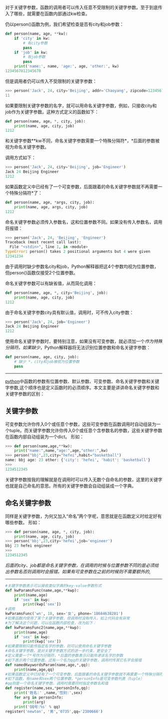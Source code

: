 对于关键字参数，函数的调用者可以传入任意不受限制的关键字参数。至于到底传入了哪些，就需要在函数内部通过kw检查。

仍以person()函数为例，我们希望检查是否有city和job参数：

```python
def person(name, age, **kw):
    if 'city' in kw:
        # 有city参数
        pass
    if 'job' in kw:
        # 有job参数
        pass
    print('name:', name, 'age:', age, 'other:', kw)
1234567812345678
```

但是调用者仍可以传入不受限制的关键字参数：

```python
>>> person('Jack', 24, city='Beijing', addr='Chaoyang', zipcode=123456)
11
```

如果要限制关键字参数的名字，就可以用命名关键字参数，例如，只接收city和job作为关键字参数。这种方式定义的函数如下：

```python
def person(name, age, *, city, job):
    print(name, age, city, job)
1212
```

和关键字参数**kw不同，命名关键字参数需要一个特殊分隔符*，*后面的参数被视为命名关键字参数。

调用方式如下：

```python
>>> person('Jack', 24, city='Beijing', job='Engineer')
Jack 24 Beijing Engineer
1212
```

如果函数定义中已经有了一个可变参数，后面跟着的命名关键字参数就不再需要一个特殊分隔符*了：

```python
def person(name, age, *args, city, job):
    print(name, age, args, city, job)
1212
```

命名关键字参数必须传入参数名，这和位置参数不同。如果没有传入参数名，调用将报错：

```python
>>> person('Jack', 24, 'Beijing', 'Engineer')
Traceback (most recent call last):
  File "<stdin>", line 1, in <module>
TypeError: person() takes 2 positional arguments but 4 were given
12341234
```

由于调用时缺少参数名city和job，Python解释器把这4个参数均视为位置参数，但person()函数仅接受2个位置参数。

命名关键字参数可以有缺省值，从而简化调用：

```python
def person(name, age, *, city='Beijing', job):
    print(name, age, city, job)
1212
```

由于命名关键字参数city具有默认值，调用时，可不传入city参数：

```python
>>> person('Jack', 24, job='Engineer')
Jack 24 Beijing Engineer
1212
```

使用命名关键字参数时，要特别注意，如果没有可变参数，就必须加一个*作为特殊分隔符。如果缺少*，Python解释器将无法识别位置参数和命名关键字参数：

```python
def person(name, age, city, job):
    # 缺少 *，city和job被视为位置参数
    pass
```

------

[python](https://so.csdn.net/so/search?q=python&spm=1001.2101.3001.7020)中函数的参数有位置参数、默认参数、可变参数、命名关键字参数和关键字参数,这个顺序也是定义函数时的必须顺序。本文主要是讲讲命名关键字参数和关键字参数的区别：

## 关键字参数

可变参数允许你传入0个或任意个参数，这些可变参数在函数调用时自动组装为一个tuple。而关键字参数允许你传入0个或任意个含参数名的参数，这些关键字参数在函数内部自动组装为一个dict。
形如：

```python
>>> def person(name,age,**kw):
	print("name:",name,"age:",age,"other:",kw)
>>> person("bbj",23,city="hefei",habit="basketball")
name: bbj age: 23 other: {'city': 'hefei', 'habit': 'basketball'}
>>> 
1234512345
```

关键字参数按我的理解就是在调用时可以传入无数个自命名的参数，这里的关键字也就是自己命名的意思。所有的关键字参数会自动组装成一个字典。

## 命名关键字参数

同样是关键字参数，为何又加入“命名”两个字呢，意思就是在函数定义时给定好有哪些参数。
形如：

```python
>>> def person(name, age, *, city, job):
	print(name, age, city, job)	
>>> person('bbj',23,city='hefei',job='engineer')
bbj 23 hefei engineer
>>> 
1234512345
```

*后面的city、job都是命名关键字参数，在调用的时候与位置参数不同的是必须给出参数名否则调用时会报错。如果有可变参数在之前的时候则不需要额外的*,

------



```python
#关键字参数表示可以接收类似字典的key-value参数形式      
def kwParamsFunc(name,age,**kwp):
    print(name,age)
    if 'sex' in kwp:
        print(kwp['sex'])
#调用
kwParamsFunc('wn', 18, sex='女', phone='18684638281')
#如果函数内使用了某个关键字参数，但调用时没有传入，如上代码会有异常
#为了解决这个问题，可以在函数内部检查，改为如下：
def kwParamsFunc2(name,age,**kwp):
    print(name,age)
    if 'sex' in kwp:
        print(kwp['sex'])
#如果要限制只能传指定名字的参数，则可以使用命名关键字参数
#命名关键字参数，是对关键字参数方式的进一步约束，更安全了
#定义需要一个*号作为分隔符，*后面的参数表示只能传递该名字的参数
#如下表示两个位置参数，还有一个名为qq的关键字参数，调用时传其它名字会报错
def namedKwywordsParam(name,age,*,qq):
    print(name,age,qq)
#如果函数定义中已经有了一个可变参数，后面跟着的命名关键字参数就不再需要一个特殊分隔符*了
#如下函数，有name和sex两个位置参数，*personInfo是可变参数列表（tuple）
#qq则是一个命名关键字参数，调用时需要同时指定参数名和值
def register(name,sex,*personInfo,qq):
    print('姓名:' ,name,'性别:',sex)
    for arg in personInfo:
        print(arg)
    print('QQ号:%s' % qq)
register('newton', '男','0735',qq='2300666')
```